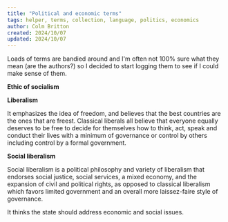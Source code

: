```yaml
---
title: "Political and economic terms"
tags: helper, terms, collection, language, politics, economics
author: Colm Britton
created: 2024/10/07
updated: 2024/10/07
---
```


Loads of terms are bandied around and I'm often not 100% sure what they mean (are the authors?) so I decided to start logging them to see if I could make sense of them.

**Ethic of socialism**

**Liberalism**

It emphasizes the idea of freedom, and believes that the best countries are the ones that are freest. Classical liberals all believe that everyone equally deserves to be free to decide for themselves how to think, act, speak and conduct their lives with a minimum of governance or control by others including control by a formal government.

**Social liberalism**

Social liberalism is a political philosophy and variety of liberalism that endorses social justice, social services, a mixed economy, and the expansion of civil and political rights, as opposed to classical liberalism which favors limited government and an overall more laissez-faire style of governance.

It thinks the state should address economic and social issues.

